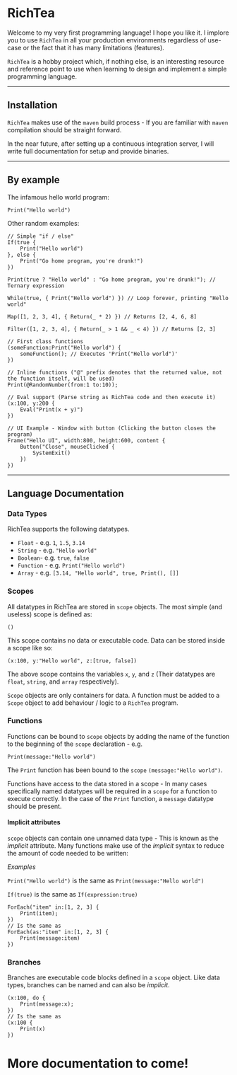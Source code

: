 # RichTea

Welcome to my very first programming language!  I hope you like it.  I implore you to use `RichTea` in all your production environments regardless of use-case or the fact that it has many limitations (features).

`RichTea` is a hobby project which, if nothing else, is an interesting resource and reference point to use when learning to design and implement a simple programming language.

---

## Installation

`RichTea` makes use of the `maven` build process - If you are familiar with `maven` compilation should be straight forward.

In the near future, after setting up a continuous integration server,  I will write full documentation for setup and provide binaries.

---

## By example



The infamous hello world program:

`Print("Hello world")`

Other random examples:

```
// Simple "if / else"
If(true {
    Print("Hello world")
}, else {
    Print("Go home program, you're drunk!")
})
```

```
Print(true ? "Hello world" : "Go home program, you're drunk!"); // Ternary expression
```

```
While(true, { Print("Hello world") }) // Loop forever, printing "Hello world"
```

```
Map([1, 2, 3, 4], { Return(_ * 2) }) // Returns [2, 4, 6, 8]
```

```
Filter([1, 2, 3, 4], { Return(_ > 1 && _ < 4) }) // Returns [2, 3]
```

```
// First class functions
(someFunction:Print("Hello world") {
    someFunction(); // Executes 'Print("Hello world")'
})
```

```
// Inline functions ("@" prefix denotes that the returned value, not the function itself, will be used)
Print(@RandomNumber(from:1 to:10));
```

```
// Eval support (Parse string as RichTea code and then execute it)
(x:100, y:200 {
    Eval("Print(x + y)") 
})
```

```
// UI Example - Window with button (Clicking the button closes the program)
Frame("Hello UI", width:800, height:600, content {
    Button("Close", mouseClicked {
        SystemExit()
    })
})
```
---

## Language Documentation

### Data Types

RichTea supports the following datatypes.

* `Float` - e.g. `1`, `1.5`, `3.14`
* `String` - e.g. `"Hello world"`
* `Boolean`- e.g. `true`, `false`
* `Function` - e.g. `Print("Hello world")`
* `Array` - e.g. `[3.14, "Hello world", true, Print(), []]`


### Scopes

All datatypes in RichTea are stored in `scope` objects.  The most simple (and useless) scope is defined as:

`()`

This scope contains no data or executable code.  Data can be stored inside a scope like so:

`(x:100, y:"Hello world", z:[true, false])`

The above scope contains the variables `x`, `y`, and `z` (Their datatypes are `float`, `string`, and `array` respectively).

`Scope` objects are only containers for data.  A function must be added to a `Scope` object to add behaviour / logic to a `RichTea` program.

### Functions

Functions can be bound  to `scope` objects by adding the name of the function to the beginning of the `scope` declaration - e.g.

`Print(message:"Hello world")`

The `Print` function has been bound to the `scope` `(message:"Hello world")`.  

Functions have access to the data stored in a scope - In many cases specifically named datatypes will be required in a `scope` for a function to execute correctly.  In the case of the `Print` function, a `message` datatype should be present.

#### Implicit attributes

`scope` objects can contain one unnamed data type - This is known as the _implicit_ attribute.  Many functions make use of the _implicit_ syntax to reduce the amount of code needed to be written:

_Examples_

`Print("Hello world")` is the same as `Print(message:"Hello world")`

`If(true)` is the same as `If(expression:true)`

```
ForEach("item" in:[1, 2, 3] {
    Print(item);
})
// Is the same as
ForEach(as:"item" in:[1, 2, 3] {
    Print(message:item)
})
```

### Branches

Branches are executable code blocks defined in a `scope` object. Like data types, branches can be named and can also be _implicit_.

```
(x:100, do {
    Print(message:x);
})
// Is the same as
(x:100 {
    Print(x)
})
```

# More documentation to come!
